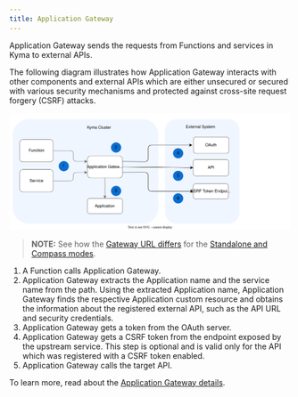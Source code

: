 ```yaml
---
title: Application Gateway
---
```


Application Gateway sends the requests from Functions and services in Kyma to external APIs.

The following diagram illustrates how Application Gateway interacts with other components and external APIs
which are either unsecured or secured with various security mechanisms and protected against cross-site request forgery (CSRF) attacks.

![Application Gateway Diagram](assets/ac-architecture-proxy-service.svg)

> **NOTE:** See how the [Gateway URL differs](../ac-01-application-gateway-details.md#application-gateway-url) for the [Standalone and Compass modes](../../01-overview/application-connectivity/README.md).

1. A Function calls Application Gateway. 
2. Application Gateway extracts the Application name and the service name from the path. Using the extracted Application name, Application Gateway finds the respective Application custom resource and obtains the information about the registered external API, such as the API URL and security credentials. 
3. Application Gateway gets a token from the OAuth server.
4. Application Gateway gets a CSRF token from the endpoint exposed by the upstream service. This step is optional and is valid only for the API which was registered with a CSRF token enabled.
5. Application Gateway calls the target API.

To learn more, read about the [Application Gateway details](../ac-01-application-gateway-details.md). 
